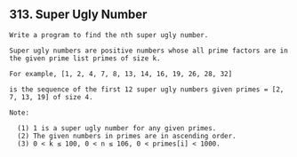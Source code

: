 ## 313\. Super Ugly Number

    Write a program to find the nth super ugly number.
    
    Super ugly numbers are positive numbers whose all prime factors are in the given prime list primes of size k. 
    
    For example, [1, 2, 4, 7, 8, 13, 14, 16, 19, 26, 28, 32] 
    
    is the sequence of the first 12 super ugly numbers given primes = [2, 7, 13, 19] of size 4.
    
    Note:
    
      (1) 1 is a super ugly number for any given primes.
      (2) The given numbers in primes are in ascending order.
      (3) 0 < k ≤ 100, 0 < n ≤ 106, 0 < primes[i] < 1000. 
 